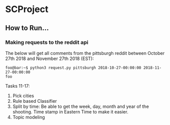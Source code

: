 # SCProject

## How to Run...
### Making requests to the reddit api
The below will get all comments from the pittsburgh reddit between October 27th 2018 and November 27th 2018 (EST):
```console
foo@bar:~$ python3 request.py pittsburgh 2018-10-27-00:00:00 2018-11-27-00:00:00
foo
```


Tasks 11-17:

1. Pick cities
2. Rule based Classifier
3. Split by time: 
   Be able to get the week, day, month and year of the shooting. Time stamp in Eastern Time to make it easier.
4. Topic modeling

